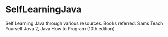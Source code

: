 # SelfLearningJava
Self Learning Java through various resources. 
Books referred: Sams Teach Yourself Java 2, Java How to Program (10th edition)
